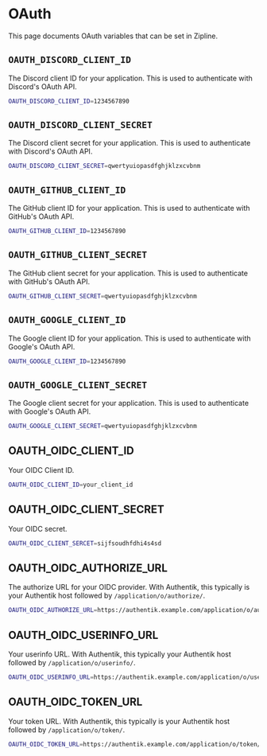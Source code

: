 # OAuth
This page documents OAuth variables that can be set in Zipline.

## `OAUTH_DISCORD_CLIENT_ID`
The Discord client ID for your application. This is used to authenticate with Discord's OAuth API.

```bash
OAUTH_DISCORD_CLIENT_ID=1234567890
```

## `OAUTH_DISCORD_CLIENT_SECRET`
The Discord client secret for your application. This is used to authenticate with Discord's OAuth API.

```bash
OAUTH_DISCORD_CLIENT_SECRET=qwertyuiopasdfghjklzxcvbnm
```

## `OAUTH_GITHUB_CLIENT_ID`
The GitHub client ID for your application. This is used to authenticate with GitHub's OAuth API.

```bash
OAUTH_GITHUB_CLIENT_ID=1234567890
```

## `OAUTH_GITHUB_CLIENT_SECRET`
The GitHub client secret for your application. This is used to authenticate with GitHub's OAuth API.

```bash
OAUTH_GITHUB_CLIENT_SECRET=qwertyuiopasdfghjklzxcvbnm
```

## `OAUTH_GOOGLE_CLIENT_ID`
The Google client ID for your application. This is used to authenticate with Google's OAuth API.

```bash
OAUTH_GOOGLE_CLIENT_ID=1234567890
```

## `OAUTH_GOOGLE_CLIENT_SECRET`
The Google client secret for your application. This is used to authenticate with Google's OAuth API.

```bash
OAUTH_GOOGLE_CLIENT_SECRET=qwertyuiopasdfghjklzxcvbnm
```

## OAUTH_OIDC_CLIENT_ID
Your OIDC Client ID. 
```bash
OAUTH_OIDC_CLIENT_ID=your_client_id
```

## OAUTH_OIDC_CLIENT_SECRET
Your OIDC secret.
```bash
OAUTH_OIDC_CLIENT_SERCET=sijfsoudhfdhi4s4sd
```

## OAUTH_OIDC_AUTHORIZE_URL
The authorize URL for your OIDC provider. With Authentik, this typically is your Authentik host followed by `/application/o/authorize/`.
```bash
OAUTH_OIDC_AUTHORIZE_URL=https://authentik.example.com/application/o/authorize/
```

## OAUTH_OIDC_USERINFO_URL
Your userinfo URL. With Authentik, this typically your Authentik host followed by `/application/o/userinfo/`.
```bash
OAUTH_OIDC_USERINFO_URL=https://authentik.example.com/application/o/userinfo/
```

## OAUTH_OIDC_TOKEN_URL
Your token URL. With Authentik, this typically is your Authentik host followed by `/application/o/token/`.
```bash
OAUTH_OIDC_TOKEN_URL=https://authentik.example.com/application/o/token/
```
